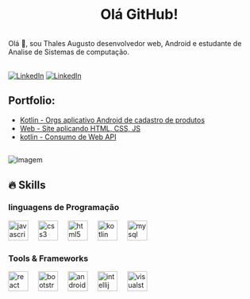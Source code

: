 <!--título-->
<div id="user-content-toc">
  <ul align="center">
    <summary><h1 style="display: inline-block">Olá GitHub!</h1></summary>
</div>

<!-- Presentation -->
<p>
  Olá 👋, sou Thales Augusto desenvolvedor web, Android e estudante de Analise de Sistemas de computação.<br><br>

<!-- Links -->
[![LinkedIn](https://img.shields.io/badge/WhatsApp-25D366?style=for-the-badge&logo=whatsapp&logoColor=white)](https://api.whatsapp.com/message/UO4QFBQQNBTHP1?autoload=1&app_absent=0) [![LinkedIn](https://img.shields.io/badge/LinkedIn-0077B5?style=for-the-badge&logo=linkedin&logoColor=white)](https://www.linkedin.com/in/thales-augusto-oliviera-77236b18b/)

<!-- Portfolio -->
## Portfolio:
- [Kotlin - Orgs aplicativo Android de cadastro de produtos](https://github.com/ThalesDomingos/Orgs)
- [Web - Site aplicando HTML, CSS, JS](https://github.com/VariableBee/COVID_19_DASHBOARD)
- [kotlin - Consumo de Web API](https://github.com/ThalesDomingos/Ceep-Kotlin-Web-API)
##
<!-- GIF -->
<p align="left">
  <img align="center" src="https://media1.tenor.com/m/kqlEI-zeRL4AAAAC/pixelart.gif" alt="Imagem">
</p>

## 🔥 Skills
<!-- Skills: linguagens de Programação -->
  <div style="flex-basis: 48%;">
    <h3>linguagens de Programação</h3>
    <img src="https://cdn.jsdelivr.net/gh/devicons/devicon/icons/javascript/javascript-original.svg" height="40" alt="javascript logo"  />
  <img width="12" />
  <img src="https://cdn.jsdelivr.net/gh/devicons/devicon/icons/css3/css3-original.svg" height="40" alt="css3 logo"  />
  <img width="12" />
  <img src="https://cdn.jsdelivr.net/gh/devicons/devicon/icons/html5/html5-original.svg" height="40" alt="html5 logo"  />
  <img width="12" />
  <img src="https://cdn.jsdelivr.net/gh/devicons/devicon/icons/kotlin/kotlin-original.svg" height="40" alt="kotlin logo"  />
  <img width="12" />
  <img src="https://cdn.jsdelivr.net/gh/devicons/devicon/icons/mysql/mysql-original.svg" height="40" alt="mysql logo"  />
    
  </div>
  
  <!-- Skills: Tools & Frameworks -->
  <div style="flex-basis: 48%;">
    <h3>Tools & Frameworks</h3>
    <img src="https://cdn.jsdelivr.net/gh/devicons/devicon/icons/react/react-original.svg" height="40" alt="react logo"  />
  <img width="12" />
  <img src="https://cdn.jsdelivr.net/gh/devicons/devicon/icons/bootstrap/bootstrap-original.svg" height="40" alt="bootstrap logo"  />
  <img width="12" />
  <img src="https://cdn.jsdelivr.net/gh/devicons/devicon/icons/androidstudio/androidstudio-original.svg" height="40" alt="androidstudio logo"  />
  <img width="12" />
  <img src="https://cdn.jsdelivr.net/gh/devicons/devicon/icons/intellij/intellij-original.svg" height="40" alt="intellij logo"  />
  <img width="12" />
  <img src="https://cdn.jsdelivr.net/gh/devicons/devicon/icons/visualstudio/visualstudio-plain.svg" height="40" alt="visualstudio logo"  />
  </div>

  

